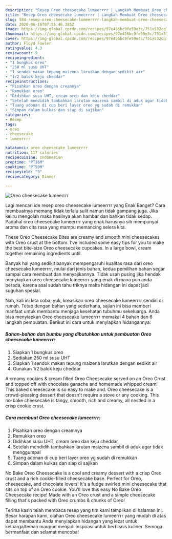```yaml
---
description: "Resep Oreo cheesecake lumeerrrr | Langkah Membuat Oreo cheesecake lumeerrrr Yang Lezat Sekali"
title: "Resep Oreo cheesecake lumeerrrr | Langkah Membuat Oreo cheesecake lumeerrrr Yang Lezat Sekali"
slug: 584-resep-oreo-cheesecake-lumeerrrr-langkah-membuat-oreo-cheesecake-lumeerrrr-yang-lezat-sekali
date: 2020-06-16T07:55:46.385Z
image: https://img-global.cpcdn.com/recipes/97e456bc9fe59e3c/751x532cq70/oreo-cheesecake-lumeerrrr-foto-resep-utama.jpg
thumbnail: https://img-global.cpcdn.com/recipes/97e456bc9fe59e3c/751x532cq70/oreo-cheesecake-lumeerrrr-foto-resep-utama.jpg
cover: https://img-global.cpcdn.com/recipes/97e456bc9fe59e3c/751x532cq70/oreo-cheesecake-lumeerrrr-foto-resep-utama.jpg
author: Floyd Fowler
ratingvalue: 4.3
reviewcount: 9
recipeingredient:
- "1 bungkus oreo"
- "250 ml susu UHT"
- "1 sendok makan tepung maizena larutkan dengan sedikit air"
- "1/2 balok keju cheddar"
recipeinstructions:
- "Pisahkan oreo dengan creamnya"
- "Remukkan oreo"
- "Didihkan susu UHT, cream oreo dan keju cheddar"
- "Setelah mendidih tambahkan larutan maizena sambil di aduk agar tidak menggumpal"
- "Tuang adonan di cup beri layer oreo yg sudah di remukkan"
- "Simpan dalam kulkas dan siap di sajikan"
categories:
- Resep
tags:
- oreo
- cheesecake
- lumeerrrr

katakunci: oreo cheesecake lumeerrrr 
nutrition: 117 calories
recipecuisine: Indonesian
preptime: "PT16M"
cooktime: "PT59M"
recipeyield: "3"
recipecategory: Dinner

---
```



![Oreo cheesecake lumeerrrr](https://img-global.cpcdn.com/recipes/97e456bc9fe59e3c/751x532cq70/oreo-cheesecake-lumeerrrr-foto-resep-utama.jpg)

Lagi mencari ide resep oreo cheesecake lumeerrrr yang Enak Banget? Cara membuatnya memang tidak terlalu sulit namun tidak gampang juga. Jika keliru mengolah maka hasilnya akan hambar dan bahkan tidak sedap. Padahal oreo cheesecake lumeerrrr yang enak harusnya sih mempunyai aroma dan cita rasa yang mampu memancing selera kita.

These Oreo Cheesecake Bites are creamy and smooth mini cheesecakes with Oreo crust at the bottom. I&#39;ve included some easy tips for you to make the best bite-size Oreo cheesecake cupcakes. In a large bowl, cream together remaining ingredients until.

Banyak hal yang sedikit banyak mempengaruhi kualitas rasa dari oreo cheesecake lumeerrrr, mulai dari jenis bahan, kedua pemilihan bahan segar sampai cara membuat dan menyajikannya. Tidak usah pusing jika hendak menyiapkan oreo cheesecake lumeerrrr yang enak di mana pun anda berada, karena asal sudah tahu triknya maka hidangan ini dapat jadi suguhan spesial.


Nah, kali ini kita coba, yuk, kreasikan oreo cheesecake lumeerrrr sendiri di rumah. Tetap dengan bahan yang sederhana, sajian ini bisa memberi manfaat untuk membantu menjaga kesehatan tubuhmu sekeluarga. Anda bisa menyiapkan Oreo cheesecake lumeerrrr memakai 4 bahan dan 6 langkah pembuatan. Berikut ini cara untuk menyiapkan hidangannya.

<!--inarticleads1-->

##### Bahan-bahan dan bumbu yang dibutuhkan untuk pembuatan Oreo cheesecake lumeerrrr:

1. Siapkan 1 bungkus oreo
1. Sediakan 250 ml susu UHT
1. Siapkan 1 sendok makan tepung maizena larutkan dengan sedikit air
1. Gunakan 1/2 balok keju cheddar


A creamy cookies &amp; cream filled Oreo Cheesecake served on an Oreo Crust and topped off with chocolate ganache and homemade whipped cream! This baked cheesecake is so easy to make and. Oreo cheesecake is a crowd-pleasing dessert that doesn&#39;t require a stove or any cooking. This no-bake cheesecake is tangy, smooth, rich and creamy, all nestled in a crisp cookie crust. 

<!--inarticleads2-->

##### Cara membuat Oreo cheesecake lumeerrrr:

1. Pisahkan oreo dengan creamnya
1. Remukkan oreo
1. Didihkan susu UHT, cream oreo dan keju cheddar
1. Setelah mendidih tambahkan larutan maizena sambil di aduk agar tidak menggumpal
1. Tuang adonan di cup beri layer oreo yg sudah di remukkan
1. Simpan dalam kulkas dan siap di sajikan


No Bake Oreo Cheesecake is a cool and creamy dessert with a crisp Oreo crust and a rich cookie-filled cheesecake base. Perfect for Oreo, cheesecake, and chocolate lovers! It&#39;s a fudge swirled mini cheesecake that sits on top of an Oreo cookie. You&#39;ll love this easy No Bake Oreo Cheesecake recipe! Made with an Oreo crust and a simple cheesecake filling that&#39;s packed with Oreo crumbs &amp; chunks of Oreo! 

Terima kasih telah membaca resep yang tim kami tampilkan di halaman ini. Besar harapan kami, olahan Oreo cheesecake lumeerrrr yang mudah di atas dapat membantu Anda menyiapkan hidangan yang lezat untuk keluarga/teman maupun menjadi inspirasi untuk berbisnis kuliner. Semoga bermanfaat dan selamat mencoba!
